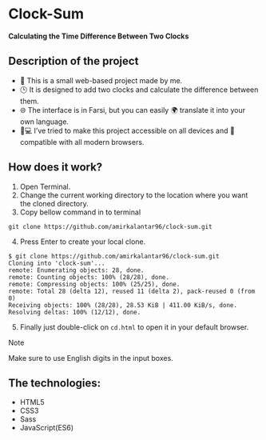 # Clock-Sum
**Calculating the Time Difference Between Two Clocks**

## Description of the project
- 📌 This is a small web-based project made by me.
- 🕒 It is designed to add two clocks and calculate the difference between them.
- 🌐 The interface is in Farsi, but you can easily 🌍 translate it into your own language.
- 📱💻 I’ve tried to make this project accessible on all devices and 🧭 compatible with all modern browsers.

## How does it work?
1. Open Terminal.
2. Change the current working directory to the location where you want the cloned directory.
3. Copy bellow command in to terminal
  ```
  git clone https://github.com/amirkalantar96/clock-sum.git
  ```
4. Press Enter to create your local clone.
  ```
  $ git clone https://github.com/amirkalantar96/clock-sum.git
  Cloning into 'clock-sum'...
  remote: Enumerating objects: 28, done.
  remote: Counting objects: 100% (28/28), done.
  remote: Compressing objects: 100% (25/25), done.
  remote: Total 28 (delta 12), reused 11 (delta 2), pack-reused 0 (from 0)
  Receiving objects: 100% (28/28), 28.53 KiB | 411.00 KiB/s, done.
  Resolving deltas: 100% (12/12), done.
  ```
5. Finally just double-click on ‍‍‍‍`cd.html` to open it in your default browser.

> [!NOTE]
> Make sure to use English digits in the input boxes.

## The technologies:
- HTML5
- CSS3
- Sass
- JavaScript(ES6)

